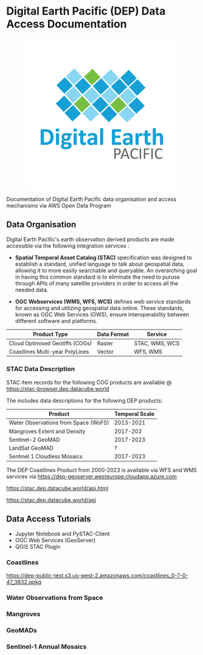 # Digital Earth Pacific (DEP) Data Access Documentation


<!-- ![image info](./images/dep.png) -->

<div align="center">
  <img src="images/dep.png" />
</div>

Documentation of Digital Earth Pacific data organisation and access mechanisms via AWS Open Data Program

## Data Organisation

Digital Earth Pacific's earth observation derived products are made accessible via the following integration services :

- **Spatial Temporal Asset Catalog (STAC)** specification was designed to establish a standard, unified language to talk about geospatial data, allowing it to more easily searchable and queryable. An overarching goal in having this common standard is to eliminate the need to puruse through APIs of many satellite providers in order to access all the needed data.

- **OGC Webservices (WMS, WFS, WCS)** defines web service standards for accessing and utilizing geospatial data online. These standards, known as OGC Web Services (OWS), ensure interoperability between different software and platforms. 

| Product Type                    | Data Format | Service        |
|---------------------------------|-------------|----------------|
| Cloud Optimised Geotiffs (COGs) | Raster      | STAC, WMS, WCS |
| Coastlines Multi-year PolyLines | Vector      | WFS, WMS       |

### STAC Data Description ###

STAC item records for the following COG products are available @ https://stac-browser.dep.datacube.world

The includes data descriptions for the following DEP products:

| Product | Temporal Scale |
|---------|----------------|
|Water Observations from Space (WoFS)|2013-2021|
|Mangroves Extent and Density|2017-202|
|Sentinel-2 GeoMAD|2017-2023|
|LandSat GeoMAD|?|
|Sentinel 1 Cloudless Mosaics|2017-2023|

The DEP Coastlines Product from 2000-2023 is available via WFS and WMS services via https://dep-geoserver.westeurope.cloudapp.azure.com



https://stac.dep.datacube.world/api.html

https://stac.dep.datacube.world/api

## Data Access Tutorials

- Jupyter Notebook and PySTAC-Client
- OGC Web Services (GeoServer)
- QGIS STAC Plugin

### Coastlines

https://dep-public-test.s3.us-west-2.amazonaws.com/coastlines_0-7-0-47_3832.gpkg


### Water Observations from Space

### Mangroves

### GeoMADs

### Sentinel-1 Annual Mosaics
